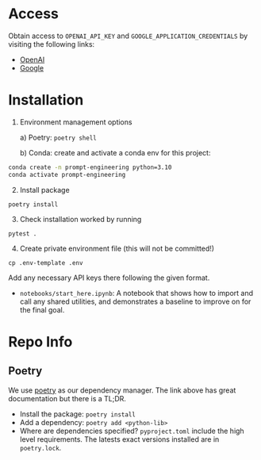 # Access

Obtain access to `OPENAI_API_KEY` and `GOOGLE_APPLICATION_CREDENTIALS` by visiting the following links:
- [OpenAI](https://platform.openai.com/docs/quickstart/build-your-application)
- [Google](https://cloud.google.com/vertex-ai/docs/start/cloud-environment)

# Installation

1. Environment management options
   
    a)  Poetry: ```poetry shell```
    
    b) Conda: create and activate a conda env for this project:
```bash
conda create -n prompt-engineering python=3.10
conda activate prompt-engineering
```

2. Install package
```
poetry install
```
3. Check installation worked by running 
```
pytest .
```

4. Create private environment file (this will not be committed!)
```
cp .env-template .env
```
Add any necessary API keys there following the given format.



- `notebooks/start_here.ipynb`: A notebook that shows how to import and call any shared utilities, and demonstrates a baseline to improve on for the final goal.

# Repo Info
## Poetry
We use [poetry](https://python-poetry.org/) as our dependency manager.
The link above has great documentation but there is a TL;DR.

- Install the package: `poetry install`
- Add a dependency: `poetry add <python-lib>`
- Where are dependencies specified? `pyproject.toml` include the high level requirements. The latests exact versions installed are in `poetry.lock`.

